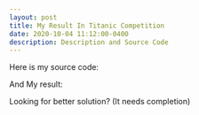 ```yaml
---
layout: post
title: My Result In Titanic Competition
date: 2020-10-04 11:12:00-0400
description: Description and Source Code
---
```

Here is my source code:

And My result:

Looking for better solution?
(It needs completion)
